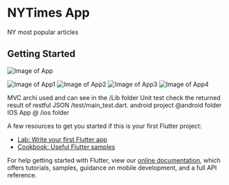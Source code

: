 # NYTimes App

NY most popular articles 

## Getting Started
![Image of App](https://github.com/motsem2010/nyapp/tree/master/test/g2.gif)

![Image of App1](https://github.com/motsem2010/nyapp/tree/master/test/s1.jpg)
![Image of App2](https://github.com/motsem2010/nyapp/tree/master/test/s2.jpg)
![Image of App3](https://github.com/motsem2010/nyapp/tree/master/test/s3.jpg)
![Image of App4](https://github.com/motsem2010/nyapp/tree/master/test/s4.jpg)



MVC archi used and can see in the /Lib folder 
Unit test check the returned result of restful JSON /test/main_test.dart.
android project @android folder
IOS App @ /ios folder

A few resources to get you started if this is your first Flutter project:

- [Lab: Write your first Flutter app](https://flutter.dev/docs/get-started/codelab)
- [Cookbook: Useful Flutter samples](https://flutter.dev/docs/cookbook)

For help getting started with Flutter, view our
[online documentation](https://flutter.dev/docs), which offers tutorials,
samples, guidance on mobile development, and a full API reference.
